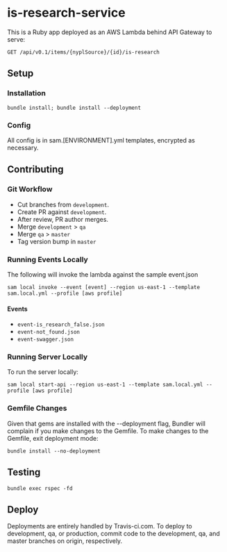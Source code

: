# is-research-service

This is a Ruby app deployed as an AWS Lambda behind API Gateway to serve:

``GET /api/v0.1/items/{nyplSource}/{id}/is-research``

## Setup
### Installation

``bundle install; bundle install --deployment``

### Config
All config is in sam.[ENVIRONMENT].yml templates, encrypted as necessary.

## Contributing
### Git Workflow
 * Cut branches from `development`.
 * Create PR against `development`.
 * After review, PR author merges.
 * Merge `development` > `qa`
 * Merge `qa` > `master`
 * Tag version bump in `master`

### Running Events Locally
The following will invoke the lambda against the sample event.json

``sam local invoke --event [event] --region us-east-1 --template sam.local.yml --profile [aws profile]``

#### Events
 * `event-is_research_false.json`
 * `event-not_found.json`
 * `event-swagger.json`


### Running Server Locally
To run the server locally:

``sam local start-api --region us-east-1 --template sam.local.yml --profile [aws profile]``

### Gemfile Changes
Given that gems are installed with the --deployment flag, Bundler will complain if you make changes to the Gemfile. To make changes to the Gemfile, exit deployment mode:

``bundle install --no-deployment``

## Testing

``bundle exec rspec -fd``

## Deploy
Deployments are entirely handled by Travis-ci.com. To deploy to development, qa, or production, commit code to the development, qa, and master branches on origin, respectively.
